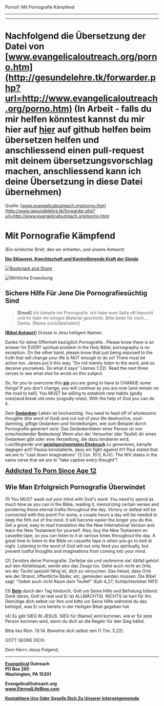 <!--t Porno1: Mit Pornografie Kämpfend - in Arbeit (40% übersetzt) t-->
<!--d Porno1: Mit Pornografie Kämpfend - in Arbeit (40% übersetzt) d-->

Porno1: Mit Pornografie Kämpfend

- - - 
- - -

# Nachfolgend die Übersetzung der Datei von [www.evangelicaloutreach.org/porno.htm](http://gesundelehre.tk/forwarder.php?url=http://www.evangelicaloutreach.org/porno.htm) (In Arbeit - falls du mir helfen könntest kannst du mir hier auf [hier](https://github.com/gesundelehre/gesundelehre_translate/blob/master/content/static/pornografiesucht/porno1.md) auf github helfen beim übersetzen helfen und anschliessend einen pull-request mit deinem übersetzungsvorschlag machen, anschliessend kann ich deine Übersetzung in diese Datei übernehmen)

Quelle: [www.evangelicaloutreach.org/porno.htm](http://www.gesundelehre.tk/forwarder.php?url=http://www.evangelicaloutreach.org/porno.htm)


# Mit Pornografie Kämpfend

(Ein wirklicher Brief, den wir erhielten, und unsere Antwort)

**[Die Sklaverei, Knechtschaft und Kontrollierende Kraft der Sünde](http://www.gesundelehre.tk/forwarder.php?url=http://www.evangelicaloutreach.org/sin.html)**

[![Bookmark and Share](../s7.addthis.com/static/btn/v2/lg-share-en.gif)](http://www.addthis.com/bookmark.php?v=250&username=xa-4ce723c86d857fe0)

![Wirkliche Erweckung](../files/pictures/a-colorb.gif)


## Sichere Hilfe Für Jene Die Pornografiesüchtig Sind

> **[Email]** Ich kämpfe mit Pornografie. Ich habe eure Seite oft besucht und ihr habt mir einiges Material geschickt. Bitte betet für mich.... Danke. [Name zurückbehalten]

**[[Bibel Antwort](http://www.gesundelehre.tk/forwarder.php?url=http://www.evangelicaloutreach.org/bible-answers.html)**] Grüsse in Jesu heiligem Namen.

Danke für deine Offenheit bezüglich Pornografie.. Please know there is an answer for EVERY spiritual problem in the Holy Bible; pornography is no exception. On the other hand, please know that just being exposed to the truth that will change your life is NOT enough to do so! There must be action too. James put it this way, "Do not merely listen to the word, and so deceive yourselves. Do what it says" (James 1:22). Read the next three verses to see what else he wrote on this subject.

So, for you to overcome this **[sin](http://www.gesundelehre.tk/forwarder.php?url=http://www.evangelicaloutreach.org/sin.html)** you are going to have to CHANGE some things! If you don't change, you will continue as you are now [and remain on the road to hell]. You MUST be willing to establish new habits (godly ones)and break old ones (ungodly ones). With the help of God you can do it.

Dein **[Gedanken](http://www.gesundelehre.tk/forwarder.php?url=http://www.evangelicaloutreach.org/our-thought-life.html)**-Leben ist hochwichtig. You need to feed off of wholesome thoughts (the word of God) and cut out of your life destructive, soul-damning, giftige Gedanken und Vorstellungen, wie zum Beispiel durch Pornografie generiert wird. Das Gedankenleben einer Person ist von entscheidender Bedeutung! Wenn also der Versucher (der Teufel) dir einen Gedanken gibt oder eine Verstellung, die dazu tendieren wird, Lust/Begierde und [**geistigen/mentalen Ehebruch**](http://www.gesundelehre.tk/forwarder.php?url=http://www.evangelicaloutreach.org/lust.html) zu generieren, kämpfe dagegen an!!! Paulus konstatierte, dass wir fight against it!!! Paul stated that we are to "cast down imaginations" (2 Cor. 10:5, KJV). The NIV states in the same verse that we are to "take captive every thought"!

<big><big>[**Addicted To Porn Since Age 12**](http://www.gesundelehre.tk/forwarder.php?url=http://www.evangelicaloutreach.org/pornography.htm)</big></big>



## Wie Man Erfolgreich Pornografie Überwindet

(1) You MUST wash out your mind with God's word. You need to spend as much time as you can in the Bible, reading it, memorizing certain verses and pondering these eternal truths throughout the day. Victory or defeat will be connected with this point! For some, a couple hours a day will be needed to keep the filth out of the mind. It will become easier the longer you do this. Get a good, easy to read translation like the New International Version and learn the New Testament for yourself. Also, buy the New Testament on cassette tape, so you can listen to it at various times throughout the day. A great time to listen to the Bible on cassette tape is when you go to bed at night. Listening to the word of God will not only feed you spiritually, but prevent lustful thoughts and imaginations from coming into your mind.

(2) Zerstöre deine Pornografie. Zerfetze sie und verbrenne sie! Abfall gehört auf den Abfallstapel, werde also das Zeugs los. Gehe auch nicht an Orte, wo der Teufel speziell fähig ist, dich zu versuchen. Das heisst, dass Orte wie der Strand, öffentliche Bäder, etc. gemieden werden müssen. Die Bibel sagt: "Gebet auch nicht Raum dem Teufel!" (Eph 4,27; Schlachterbibel 1951)

(3) **[Bete](http://www.gesundelehre.tk/forwarder.php?url=http://www.evangelicaloutreach.org/prayer.html)** durch den Tag hindurch, Gott um Seine Hilfe und Befreiung bittend. Denk daran, Gott ist real und Er ist ALLMÄCHTIG. NICHTS ist hart für Ihn. Demütige dich selbst vor Ihm und bitte um Seine Hilfe während du das befolgst, was Er uns bereits in der Heiligen Bibel gegeben hat.

(4) Es gibt SIEG IN JESUS. SIEG für [Name] wird kommen, wie er für jede Person kommen wird, wenn du dich an die Regeln für den Sieg hältst.

Bitte lies Röm. 13:14\. Bewahre dich selbst rein (1 Tim. 5,22).

GOTT SEGNE DICH.

Dem Herrn Jesus Folgend,

* * *

**[Evangelical](http://www.gesundelehre.tk/forwarder.php?url=http://www.evangelicaloutreach.org/index.html) Outreach**  
**PO Box 265**  
**Washington, PA 15301**

**EvangelicalOutreach.org**   
**www.EternalLifeBlog.com**

**[Kontaktiere Uns Oder Geselle Dich Zu Unserer Internetgemeinde](http://www.gesundelehre.tk/forwarder.php?url=http://www.evangelicaloutreach.org/contact.html)**